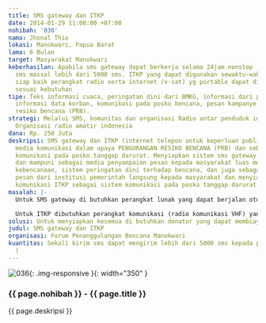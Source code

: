 ```yaml
---
title: SMS gateway dan ITKP
date: 2014-01-29 11:08:00 +07:00
nohibah: '036'
nama: Jhonal Thio
lokasi: Manokwari, Papua Barat
lama: 6 Bulan
target: Masyarakat Manokwari
keberhasilan: Apabila sms gateway dapat berkerja selama 24jam nonstop , dapat mengririmkan
  sms massal lebih dari 5000 sms. ITKP yang dapat digunakan sewaktu-waktu, selalu
  siap baik perangkat radio serta internet (v-sat) yg portable dapat di pindah-pindahkan
  sesuai kebutuhan
tipe: Teks informasi cuaca, peringatan dini dari BMKG, informasi dari pemerintah,
  informasi data korban, komunikasi pada posko bencana, pesan kampanye untuk pengurangan
  resiko bencana (PRB).
strategi: Melalui SMS, komunitas dan organisasi Radio antar penduduk indonesia serta
  Organisasi radio amatir indonesia
dana: Rp. 250 Juta
deskripsi: SMS gateway dan ITKP (internet telepon untuk keperluan publik) sebagai
  media komunikasi dalam upaya PENGURANGAN RESIKO BENCANA (PRB) dan sebagai sistem
  komunikasi pada posko tanggap darurat. Menyiapkan sistem sms gateway yang ringkas
  dan mampuni sebagai media penyampaian pesan kepada masyarakat luas mengenai kampanye
  kebencanaan, sistem peringatan dini terhadap bencana, dan juga sebagai media penyampaian
  pesan dari institusi pemerintah langsung kepada masyarakat dan menyiapakan sistem
  komunikasi ITKP sebagai sistem komunikasi pada posko tanggap darurat.
masalah: |-
  Untuk SMS gateway di butuhkan perangkat lunak yang dapat berjalan otomatis pada PC (personal komputer) , komputer yang kuat,serta MODEM POLL yang dapat berkerja optimal mengirimkan sms massal kepada masyarakat serta tahan banting.

  Untuk ITKP dibutuhkan perangkat komunikasi (radio komunikasi VHF) yang tahan banting serta mengatasi keterbatasan jaringan internet dengan menyiapkan v-sat yang portable.
solusi: Untuk menyiapkan kesemua di butuhkan donatur yang dapat membiayai.
judul: SMS gateway dan ITKP
organisasi: Forum Penanggulangan Bencana Manokwari
kuantitas: Sekali kirim sms dapat mengirim lebih dari 5000 sms kepada penerima (masyarakat
  )
---
```


![036](/static/img/hibahcms/036.png){: .img-responsive }{: width="350" }

### {{ page.nohibah }} - {{ page.title }}

{{ page.deskripsi }}
